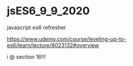 # jsES6_9_9_2020
javascript es6 refresher

https://www.udemy.com/course/leveling-up-to-es6/learn/lecture/8023132#overview

i @ section 16!!!